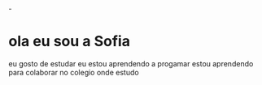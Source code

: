 <html>
-<h1> ola eu sou a Sofia </h1>
eu gosto de estudar
eu estou aprendendo a progamar 
estou aprendendo para colaborar no colegio onde estudo 
</html>
